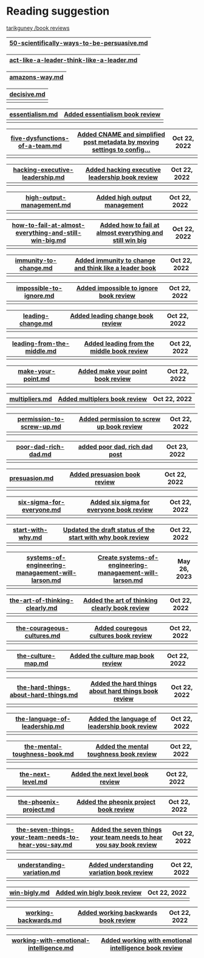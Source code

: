 # Reading suggestion

[tarikguney /book reviews](https://github.com/tarikguney/book-reviews)



| [50-scientifically-ways-to-be-persuasive.md](https://github.com/tarikguney/book-reviews/blob/main/content/posts/50-scientifically-ways-to-be-persuasive.md) |
| ----------------------------------------------------------------------------------------------------------------------------------------------------------- |

| [act-like-a-leader-think-like-a-leader.md](https://github.com/tarikguney/book-reviews/blob/main/content/posts/act-like-a-leader-think-like-a-leader.md) |
| ------------------------------------------------------------------------------------------------------------------------------------------------------- |

| [amazons-way.md](https://github.com/tarikguney/book-reviews/blob/main/content/posts/amazons-way.md) |
| --------------------------------------------------------------------------------------------------- |

| [decisive.md](https://github.com/tarikguney/book-reviews/blob/main/content/posts/decisive.md) |
| --------------------------------------------------------------------------------------------- |
|                                                                                               |

| [essentialism.md](https://github.com/tarikguney/book-reviews/blob/main/content/posts/essentialism.md) | [Added essentialism book review](https://github.com/tarikguney/book-reviews/commit/85605cb2af928aebfedafc9b82ffa30e2560b6e3) |
| ----------------------------------------------------------------------------------------------------- | ---------------------------------------------------------------------------------------------------------------------------- |
|                                                                                                       |                                                                                                                              |

| [five-dysfunctions-of-a-team.md](https://github.com/tarikguney/book-reviews/blob/main/content/posts/five-dysfunctions-of-a-team.md) | [Added CNAME and simplified post metadata by moving settings to config…](https://github.com/tarikguney/book-reviews/commit/d6a861917123ccecc6118f3653107bebb925d911) | Oct 22, 2022 |
| ----------------------------------------------------------------------------------------------------------------------------------- | -------------------------------------------------------------------------------------------------------------------------------------------------------------------- | ------------ |
|                                                                                                                                     |                                                                                                                                                                      |              |

| [hacking-executive-leadership.md](https://github.com/tarikguney/book-reviews/blob/main/content/posts/hacking-executive-leadership.md) | [Added hacking executive leadership book review](https://github.com/tarikguney/book-reviews/commit/f8e95edc1ad7c9fc2e50828f6743834ff3b1899b) | Oct 22, 2022 |
| ------------------------------------------------------------------------------------------------------------------------------------- | -------------------------------------------------------------------------------------------------------------------------------------------- | ------------ |
|                                                                                                                                       |                                                                                                                                              |              |

| [high-output-management.md](https://github.com/tarikguney/book-reviews/blob/main/content/posts/high-output-management.md) | [Added high output management](https://github.com/tarikguney/book-reviews/commit/835c1393400290e01ef919068ca656b4812170d9) | Oct 22, 2022 |
| ------------------------------------------------------------------------------------------------------------------------- | -------------------------------------------------------------------------------------------------------------------------- | ------------ |
|                                                                                                                           |                                                                                                                            |              |

| [how-to-fail-at-almost-everything-and-still-win-big.md](https://github.com/tarikguney/book-reviews/blob/main/content/posts/how-to-fail-at-almost-everything-and-still-win-big.md) | [Added how to fail at almost everything and still win big](https://github.com/tarikguney/book-reviews/commit/4ecde7dfb67547160fa9a26437b98013b28159cf) | Oct 22, 2022 |
| --------------------------------------------------------------------------------------------------------------------------------------------------------------------------------- | ------------------------------------------------------------------------------------------------------------------------------------------------------ | ------------ |
|                                                                                                                                                                                   |                                                                                                                                                        |              |

| [immunity-to-change.md](https://github.com/tarikguney/book-reviews/blob/main/content/posts/immunity-to-change.md) | [Added immunity to change and think like a leader book](https://github.com/tarikguney/book-reviews/commit/7016c7300f9b8d057fb99accd016e44ef539b359) | Oct 22, 2022 |
| ----------------------------------------------------------------------------------------------------------------- | --------------------------------------------------------------------------------------------------------------------------------------------------- | ------------ |
|                                                                                                                   |                                                                                                                                                     |              |

| [impossible-to-ignore.md](https://github.com/tarikguney/book-reviews/blob/main/content/posts/impossible-to-ignore.md) | [Added impossible to ignore book review](https://github.com/tarikguney/book-reviews/commit/e22ab53380ef378079986429f8f2d63dd859cbf7) | Oct 22, 2022 |
| --------------------------------------------------------------------------------------------------------------------- | ------------------------------------------------------------------------------------------------------------------------------------ | ------------ |
|                                                                                                                       |                                                                                                                                      |              |

| [leading-change.md](https://github.com/tarikguney/book-reviews/blob/main/content/posts/leading-change.md) | [Added leading change book review](https://github.com/tarikguney/book-reviews/commit/af8e384b8ba40515b8e54682d99020e68bd94833) | Oct 22, 2022 |
| --------------------------------------------------------------------------------------------------------- | ------------------------------------------------------------------------------------------------------------------------------ | ------------ |
|                                                                                                           |                                                                                                                                |              |

| [leading-from-the-middle.md](https://github.com/tarikguney/book-reviews/blob/main/content/posts/leading-from-the-middle.md) | [Added leading from the middle book review](https://github.com/tarikguney/book-reviews/commit/a440b8e18625261b9802ee3dac1677e63a341b84) | Oct 22, 2022 |
| --------------------------------------------------------------------------------------------------------------------------- | --------------------------------------------------------------------------------------------------------------------------------------- | ------------ |
|                                                                                                                             |                                                                                                                                         |              |

| [make-your-point.md](https://github.com/tarikguney/book-reviews/blob/main/content/posts/make-your-point.md) | [Added make your point book review](https://github.com/tarikguney/book-reviews/commit/64dda24e8cf04861a21feebff2ecd89f2b079121) | Oct 22, 2022 |
| ----------------------------------------------------------------------------------------------------------- | ------------------------------------------------------------------------------------------------------------------------------- | ------------ |
|                                                                                                             |                                                                                                                                 |              |

| [multipliers.md](https://github.com/tarikguney/book-reviews/blob/main/content/posts/multipliers.md) | [Added multiplers book review](https://github.com/tarikguney/book-reviews/commit/d24a40826c638f94d91edf6ace444cb21466f969) | Oct 22, 2022 |
| --------------------------------------------------------------------------------------------------- | -------------------------------------------------------------------------------------------------------------------------- | ------------ |
|                                                                                                     |                                                                                                                            |              |

| [permission-to-screw-up.md](https://github.com/tarikguney/book-reviews/blob/main/content/posts/permission-to-screw-up.md) | [Added permission to screw up book review](https://github.com/tarikguney/book-reviews/commit/b0e34170c46cba73f97fbd4774664b109e4fd79b) | Oct 22, 2022 |
| ------------------------------------------------------------------------------------------------------------------------- | -------------------------------------------------------------------------------------------------------------------------------------- | ------------ |
|                                                                                                                           |                                                                                                                                        |              |

| [poor-dad-rich-dad.md](https://github.com/tarikguney/book-reviews/blob/main/content/posts/poor-dad-rich-dad.md) | [added poor dad, rich dad post](https://github.com/tarikguney/book-reviews/commit/e15142dc3e92bf9aa29187c8f579153deabe14fe) | Oct 23, 2022 |
| --------------------------------------------------------------------------------------------------------------- | --------------------------------------------------------------------------------------------------------------------------- | ------------ |
|                                                                                                                 |                                                                                                                             |              |

| [presuasion.md](https://github.com/tarikguney/book-reviews/blob/main/content/posts/presuasion.md) | [Added presuasion book review](https://github.com/tarikguney/book-reviews/commit/5400ec0b631e12d7166f5308f547b9915c921698) | Oct 22, 2022 |
| ------------------------------------------------------------------------------------------------- | -------------------------------------------------------------------------------------------------------------------------- | ------------ |
|                                                                                                   |                                                                                                                            |              |

| [six-sigma-for-everyone.md](https://github.com/tarikguney/book-reviews/blob/main/content/posts/six-sigma-for-everyone.md) | [Added six sigma for everyone book review](https://github.com/tarikguney/book-reviews/commit/25f85c37e27f222013e372a3960f8b99974f1699) | Oct 22, 2022 |
| ------------------------------------------------------------------------------------------------------------------------- | -------------------------------------------------------------------------------------------------------------------------------------- | ------------ |
|                                                                                                                           |                                                                                                                                        |              |

| [start-with-why.md](https://github.com/tarikguney/book-reviews/blob/main/content/posts/start-with-why.md) | [Updated the draft status of the start with why book review](https://github.com/tarikguney/book-reviews/commit/e0147dde4d62320cd533bd34932de2ce6e9b1ada) | Oct 22, 2022 |
| --------------------------------------------------------------------------------------------------------- | -------------------------------------------------------------------------------------------------------------------------------------------------------- | ------------ |
|                                                                                                           |                                                                                                                                                          |              |

| [systems-of-engineering-managaement-will-larson.md](https://github.com/tarikguney/book-reviews/blob/main/content/posts/systems-of-engineering-managaement-will-larson.md) | [Create systems-of-engineering-managaement-will-larson.md](https://github.com/tarikguney/book-reviews/commit/63b5013ff6ae880f850be4ddfc18a8d9ad8f9790) | May 26, 2023 |
| ------------------------------------------------------------------------------------------------------------------------------------------------------------------------- | ------------------------------------------------------------------------------------------------------------------------------------------------------ | ------------ |
|                                                                                                                                                                           |                                                                                                                                                        |              |

| [the-art-of-thinking-clearly.md](https://github.com/tarikguney/book-reviews/blob/main/content/posts/the-art-of-thinking-clearly.md) | [Added the art of thinking clearly book review](https://github.com/tarikguney/book-reviews/commit/a96d5cacaa24e1aa0d2363b69632bcc9562d5ef7) | Oct 22, 2022 |
| ----------------------------------------------------------------------------------------------------------------------------------- | ------------------------------------------------------------------------------------------------------------------------------------------- | ------------ |
|                                                                                                                                     |                                                                                                                                             |              |

| [the-courageous-cultures.md](https://github.com/tarikguney/book-reviews/blob/main/content/posts/the-courageous-cultures.md) | [Added couregous cultures book review](https://github.com/tarikguney/book-reviews/commit/fbd60fff31b85c78d2d17a46f2bbb901a55663e1) | Oct 22, 2022 |
| --------------------------------------------------------------------------------------------------------------------------- | ---------------------------------------------------------------------------------------------------------------------------------- | ------------ |
|                                                                                                                             |                                                                                                                                    |              |

| [the-culture-map.md](https://github.com/tarikguney/book-reviews/blob/main/content/posts/the-culture-map.md) | [Added the culture map book review](https://github.com/tarikguney/book-reviews/commit/f1fdc43cb0a0006278e9c9f1cf90d645bc1240b6) | Oct 22, 2022 |
| ----------------------------------------------------------------------------------------------------------- | ------------------------------------------------------------------------------------------------------------------------------- | ------------ |
|                                                                                                             |                                                                                                                                 |              |

| [the-hard-things-about-hard-things.md](https://github.com/tarikguney/book-reviews/blob/main/content/posts/the-hard-things-about-hard-things.md) | [Added the hard things about hard things book review](https://github.com/tarikguney/book-reviews/commit/88eca17f4a5c0d9642f7954d7e1421725c42d788) | Oct 22, 2022 |
| ----------------------------------------------------------------------------------------------------------------------------------------------- | ------------------------------------------------------------------------------------------------------------------------------------------------- | ------------ |
|                                                                                                                                                 |                                                                                                                                                   |              |

| [the-language-of-leadership.md](https://github.com/tarikguney/book-reviews/blob/main/content/posts/the-language-of-leadership.md) | [Added the language of leadership book review](https://github.com/tarikguney/book-reviews/commit/cb62de35466af5f4eb39df7f2ea98ff0f84615db) | Oct 22, 2022 |
| --------------------------------------------------------------------------------------------------------------------------------- | ------------------------------------------------------------------------------------------------------------------------------------------ | ------------ |
|                                                                                                                                   |                                                                                                                                            |              |

| [the-mental-toughness-book.md](https://github.com/tarikguney/book-reviews/blob/main/content/posts/the-mental-toughness-book.md) | [Added the mental toughness book review](https://github.com/tarikguney/book-reviews/commit/273e6388a9830a4cc0d58374bce2fe29438f6442) | Oct 22, 2022 |
| ------------------------------------------------------------------------------------------------------------------------------- | ------------------------------------------------------------------------------------------------------------------------------------ | ------------ |
|                                                                                                                                 |                                                                                                                                      |              |

| [the-next-level.md](https://github.com/tarikguney/book-reviews/blob/main/content/posts/the-next-level.md) | [Added the next level book review](https://github.com/tarikguney/book-reviews/commit/7ef21a688e3740c33d6ab221288ba5b437f51e80) | Oct 22, 2022 |
| --------------------------------------------------------------------------------------------------------- | ------------------------------------------------------------------------------------------------------------------------------ | ------------ |
|                                                                                                           |                                                                                                                                |              |

| [the-phoenix-project.md](https://github.com/tarikguney/book-reviews/blob/main/content/posts/the-phoenix-project.md) | [Added the pheonix project book review](https://github.com/tarikguney/book-reviews/commit/2ac2d46af0b0ea0b9def50cd34b948916478da83) | Oct 22, 2022 |
| ------------------------------------------------------------------------------------------------------------------- | ----------------------------------------------------------------------------------------------------------------------------------- | ------------ |
|                                                                                                                     |                                                                                                                                     |              |

| [the-seven-things-your-team-needs-to-hear-you-say.md](https://github.com/tarikguney/book-reviews/blob/main/content/posts/the-seven-things-your-team-needs-to-hear-you-say.md) | [Added the seven things your team needs to hear you say book review](https://github.com/tarikguney/book-reviews/commit/d18e12e99a66932b7ffb2a54cde544d5ae98c8de) | Oct 22, 2022 |
| ----------------------------------------------------------------------------------------------------------------------------------------------------------------------------- | ---------------------------------------------------------------------------------------------------------------------------------------------------------------- | ------------ |
|                                                                                                                                                                               |                                                                                                                                                                  |              |

| [understanding-variation.md](https://github.com/tarikguney/book-reviews/blob/main/content/posts/understanding-variation.md) | [Added understanding variation book review](https://github.com/tarikguney/book-reviews/commit/2bf8457ebf4bb9d08f16a6cbed98268b281cc8a5) | Oct 22, 2022 |
| --------------------------------------------------------------------------------------------------------------------------- | --------------------------------------------------------------------------------------------------------------------------------------- | ------------ |
|                                                                                                                             |                                                                                                                                         |              |

| [win-bigly.md](https://github.com/tarikguney/book-reviews/blob/main/content/posts/win-bigly.md) | [Added win bigly book review](https://github.com/tarikguney/book-reviews/commit/22cf211aa7933b8a0d837bd4249d48e03ca17254) | Oct 22, 2022 |
| ----------------------------------------------------------------------------------------------- | ------------------------------------------------------------------------------------------------------------------------- | ------------ |
|                                                                                                 |                                                                                                                           |              |

| [working-backwards.md](https://github.com/tarikguney/book-reviews/blob/main/content/posts/working-backwards.md) | [Added working backwards book review](https://github.com/tarikguney/book-reviews/commit/9fbfc4d92d5562e126346a4637bf2a70c36de877) | Oct 22, 2022 |
| --------------------------------------------------------------------------------------------------------------- | --------------------------------------------------------------------------------------------------------------------------------- | ------------ |
|                                                                                                                 |                                                                                                                                   |              |

| [working-with-emotional-intelligence.md](https://github.com/tarikguney/book-reviews/blob/main/content/posts/working-with-emotional-intelligence.md) | [Added working with emotional intelligence book review](https://github.com/tarikguney/book-reviews/commit/d8330af7cee88f5000e501fce282c9e6dc377946) |
| --------------------------------------------------------------------------------------------------------------------------------------------------- | --------------------------------------------------------------------------------------------------------------------------------------------------- |
